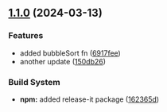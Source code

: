 

## [1.1.0](https://github.com/mshumsky/changelog-research/compare/1.0.0...1.1.0) (2024-03-13)


### Features

* added bubbleSort fn ([6917fee](https://github.com/mshumsky/changelog-research/commit/6917feed0d31a0d144f2004e09e420b2f2077475))
* another update ([150db26](https://github.com/mshumsky/changelog-research/commit/150db260616c9bb8157d11ce092a20c3f5608da5))


### Build System

* **npm:** added release-it package ([162365d](https://github.com/mshumsky/changelog-research/commit/162365d99c508d1dd01a5d0727388382cb6e71cd))
